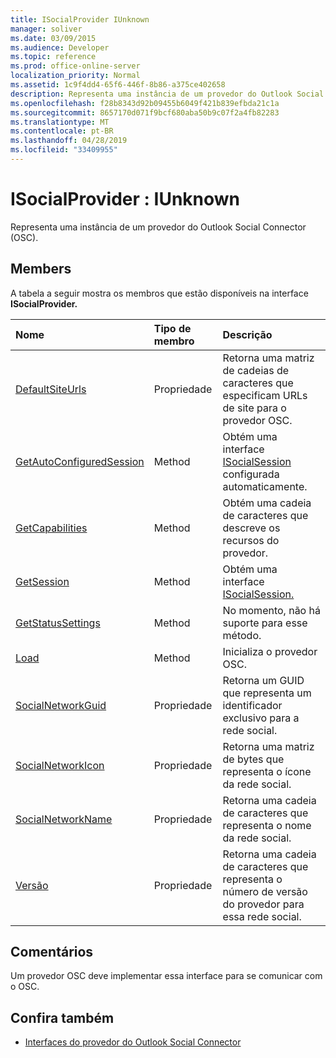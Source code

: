 ```yaml
---
title: ISocialProvider IUnknown
manager: soliver
ms.date: 03/09/2015
ms.audience: Developer
ms.topic: reference
ms.prod: office-online-server
localization_priority: Normal
ms.assetid: 1c9f4dd4-65f6-446f-8b86-a375ce402658
description: Representa uma instância de um provedor do Outlook Social Connector (OSC).
ms.openlocfilehash: f28b8343d92b09455b6049f421b839efbda21c1a
ms.sourcegitcommit: 8657170d071f9bcf680aba50b9c07f2a4fb82283
ms.translationtype: MT
ms.contentlocale: pt-BR
ms.lasthandoff: 04/28/2019
ms.locfileid: "33409955"
---
```

# <a name="isocialprovider--iunknown"></a>ISocialProvider : IUnknown

Representa uma instância de um provedor do Outlook Social Connector (OSC).
  
## <a name="members"></a>Members

A tabela a seguir mostra os membros que estão disponíveis na interface **ISocialProvider.** 
  
|**Nome**|**Tipo de membro**|**Descrição**|
|:-----|:-----|:-----|
|[DefaultSiteUrls](isocialprovider-defaultsiteurls.md) <br/> |Propriedade  <br/> |Retorna uma matriz de cadeias de caracteres que especificam URLs de site para o provedor OSC.  <br/> |
|[GetAutoConfiguredSession](isocialprovider-getautoconfiguredsession.md) <br/> |Method  <br/> |Obtém uma interface [ISocialSession](isocialsessioniunknown.md) configurada automaticamente.  <br/> |
|[GetCapabilities](isocialprovider-getcapabilities.md) <br/> |Method  <br/> |Obtém uma cadeia de caracteres que descreve os recursos do provedor.  <br/> |
|[GetSession](isocialprovider-getsession.md) <br/> |Method  <br/> |Obtém uma interface [ISocialSession.](isocialsessioniunknown.md)  <br/> |
|[GetStatusSettings](isocialprovider-getstatussettings.md) <br/> |Method  <br/> |No momento, não há suporte para esse método.  <br/> |
|[Load](isocialprovider-load.md) <br/> |Method  <br/> |Inicializa o provedor OSC.  <br/> |
|[SocialNetworkGuid](isocialprovider-socialnetworkguid.md) <br/> |Propriedade  <br/> |Retorna um GUID que representa um identificador exclusivo para a rede social.  <br/> |
|[SocialNetworkIcon](isocialprovider-socialnetworkicon.md) <br/> |Propriedade  <br/> |Retorna uma matriz de bytes que representa o ícone da rede social.  <br/> |
|[SocialNetworkName](isocialprovider-socialnetworkname.md) <br/> |Propriedade  <br/> |Retorna uma cadeia de caracteres que representa o nome da rede social.  <br/> |
|[Versão](isocialprovider-version.md) <br/> |Propriedade  <br/> |Retorna uma cadeia de caracteres que representa o número de versão do provedor para essa rede social.  <br/> |
   
## <a name="remarks"></a>Comentários

Um provedor OSC deve implementar essa interface para se comunicar com o OSC.
  
## <a name="see-also"></a>Confira também

- [Interfaces do provedor do Outlook Social Connector](outlook-social-connector-provider-interfaces.md)

